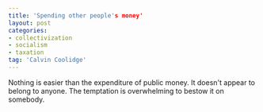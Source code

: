```yaml
---
title: 'Spending other people's money'
layout: post
categories:
- collectivization
- socialism
- taxation
tag: 'Calvin Coolidge'
---
```


Nothing is easier than the expenditure of public money. It doesn't appear to belong to anyone. The temptation is overwhelming to bestow it on somebody.